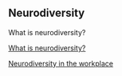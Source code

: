 ## Neurodiversity
What is neurodiversity?

<a href = 'https://autisticuk.org/neurodiversity/'> What is neurodiversity? </a>

<a href='https://hbr.org/2017/05/neurodiversity-as-a-competitive-advantage'>Neurodiversity in the workplace</a>
